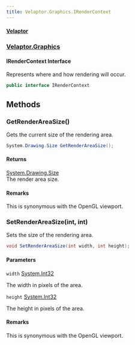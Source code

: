 ```yaml
---
title: Velaptor.Graphics.IRenderContext
---
```


#### [Velaptor](Namespaces.md 'Velaptor Namespaces')
### [Velaptor.Graphics](Velaptor.Graphics.md 'Velaptor.Graphics')

#### IRenderContext Interface

Represents where and how rendering will occur.

```csharp
public interface IRenderContext
```
## Methods

<a name='Velaptor.Graphics.IRenderContext.GetRenderAreaSize()'></a>

### GetRenderAreaSize() 

Gets the current size of the rendering area.

```csharp
System.Drawing.Size GetRenderAreaSize();
```

#### Returns
[System.Drawing.Size](https://docs.microsoft.com/en-us/dotnet/api/System.Drawing.Size 'System.Drawing.Size')  
The render area size.

#### Remarks
This is synonymous with the OpenGL viewport.

<a name='Velaptor.Graphics.IRenderContext.SetRenderAreaSize(int,int)'></a>

### SetRenderAreaSize(int, int) 

Sets the size of the rendering area.

```csharp
void SetRenderAreaSize(int width, int height);
```
#### Parameters

<a name='Velaptor.Graphics.IRenderContext.SetRenderAreaSize(int,int).width'></a>

`width` [System.Int32](https://docs.microsoft.com/en-us/dotnet/api/System.Int32 'System.Int32')

The width in pixels of the area.

<a name='Velaptor.Graphics.IRenderContext.SetRenderAreaSize(int,int).height'></a>

`height` [System.Int32](https://docs.microsoft.com/en-us/dotnet/api/System.Int32 'System.Int32')

The height in pixels of the area.

#### Remarks
This is synonymous with the OpenGL viewport.
